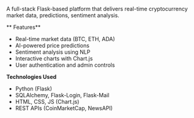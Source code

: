 A full-stack Flask-based platform that delivers real-time cryptocurrency market data, predictions, sentiment analysis.

** Features**
- Real-time market data (BTC, ETH, ADA)
- AI-powered price predictions
- Sentiment analysis using NLP
- Interactive charts with Chart.js
- User authentication and admin controls

**Technologies Used**
- Python (Flask)
- SQLAlchemy, Flask-Login, Flask-Mail
- HTML, CSS, JS (Chart.js)
- REST APIs (CoinMarketCap, NewsAPI)
